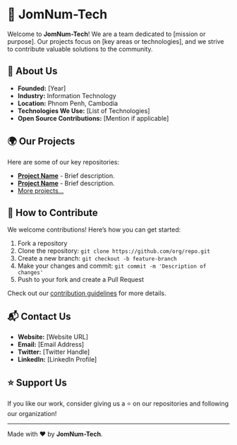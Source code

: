 # 🚀 JomNum-Tech

Welcome to **JomNum-Tech**! We are a team dedicated to [mission or purpose]. Our projects focus on [key areas or technologies], and we strive to contribute valuable solutions to the community.

## 📌 About Us
- **Founded:** [Year]
- **Industry:** Information Technology
- **Location:** Phnom Penh, Cambodia
- **Technologies We Use:** [List of Technologies]
- **Open Source Contributions:** [Mention if applicable]

## 🌍 Our Projects
Here are some of our key repositories:
- [**Project Name**](https://github.com/org/repo) - Brief description.
- [**Project Name**](https://github.com/org/repo) - Brief description.
- [More projects...](https://github.com/org)

## 🤝 How to Contribute
We welcome contributions! Here’s how you can get started:
1. Fork a repository
2. Clone the repository: `git clone https://github.com/org/repo.git`
3. Create a new branch: `git checkout -b feature-branch`
4. Make your changes and commit: `git commit -m 'Description of changes'`
5. Push to your fork and create a Pull Request

Check out our [contribution guidelines](https://github.com/org/repo/blob/main/CONTRIBUTING.md) for more details.

## 📬 Contact Us
- **Website:** [Website URL]
- **Email:** [Email Address]
- **Twitter:** [Twitter Handle]
- **LinkedIn:** [LinkedIn Profile]

## ⭐ Support Us
If you like our work, consider giving us a ⭐ on our repositories and following our organization!

---

Made with ❤️ by **JomNum-Tech**.
